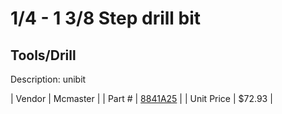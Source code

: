 # 1/4 - 1 3/8 Step drill bit
## Tools/Drill
Description: 	unibit 

| Vendor | Mcmaster | 
| Part # | [8841A25](http://www.mcmaster.com/) | 
| Unit Price | $72.93 | 
